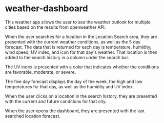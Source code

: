# weather-dashboard

This weather app allows the user to see the weather outlook for multiple cities based on the results from openweather API.

When the user searches for a location in the Location Search area, they are presented with the current weather conditions, as well as the 5 day forecast. The data that is returned for each day is temperature, humidity, wind speed, UV index, and icon for that day's weather. That location is then added to the search history in a column under the search bar.

The UV index is presented with a color that indicates whether the conditions are favorable, moderate, or severe.

The five day forecast displays the day of the week, the high and low temperatures for that day, as well as the humidity and UV index.

When the user clicks on a location in the search history, they are presented with the current and future conditions for that city.

When the user opens the dashboard, they are presented with the last searched location forecast.

